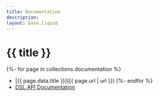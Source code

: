```yaml
---
title: Documentation
description: 
layout: base.liquid
---
```


# {{ title }}

{%- for page in collections.documentation %}
- [{{ page.data.title }}]({{ page.url | url }})
{%- endfor %}
- [DSL API Documentation](/dslapi/latest/)

